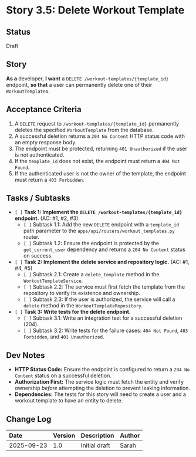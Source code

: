 # Story 3.5: Delete Workout Template

## Status

Draft

## Story

**As a** developer,
**I want** a `DELETE /workout-templates/{template_id}` endpoint,
**so that** a user can permanently delete one of their `WorkoutTemplate`s.

## Acceptance Criteria

1.  A `DELETE` request to `/workout-templates/{template_id}` permanently deletes the specified `WorkoutTemplate` from the database.
2.  A successful deletion returns a `204 No Content` HTTP status code with an empty response body.
3.  The endpoint must be protected, returning `401 Unauthorized` if the user is not authenticated.
4.  If the `template_id` does not exist, the endpoint must return a `404 Not Found`.
5.  If the authenticated user is not the owner of the template, the endpoint must return a `403 Forbidden`.

## Tasks / Subtasks

*   `[ ]` **Task 1: Implement the `DELETE /workout-templates/{template_id}` endpoint.** (AC: #1, #2, #3)
    *   `[ ]` Subtask 1.1: Add the new `DELETE` endpoint with a `template_id` path parameter to the `apps/api/routers/workout_templates.py` router.
    *   `[ ]` Subtask 1.2: Ensure the endpoint is protected by the `get_current_user` dependency and returns a `204 No Content` status on success.
*   `[ ]` **Task 2: Implement the delete service and repository logic.** (AC: #1, #4, #5)
    *   `[ ]` Subtask 2.1: Create a `delete_template` method in the `WorkoutTemplateService`.
    *   `[ ]` Subtask 2.2: The service must first fetch the template from the repository to verify its existence and ownership.
    *   `[ ]` Subtask 2.3: If the user is authorized, the service will call a `delete` method in the `WorkoutTemplateRepository`.
*   `[ ]` **Task 3: Write tests for the delete endpoint.**
    *   `[ ]` Subtask 3.1: Write an integration test for a successful deletion (204).
    *   `[ ]` Subtask 3.2: Write tests for the failure cases: `404 Not Found`, `403 Forbidden`, and `401 Unauthorized`.

## Dev Notes

*   **HTTP Status Code:** Ensure the endpoint is configured to return a `204 No Content` status on a successful deletion.
*   **Authorization First:** The service logic must fetch the entity and verify ownership *before* attempting the deletion to prevent leaking information.
*   **Dependencies:** The tests for this story will need to create a user and a workout template to have an entity to delete.

## Change Log

| Date | Version | Description | Author |
| :--- | :--- | :--- | :--- |
| 2025-09-23 | 1.0 | Initial draft | Sarah |
